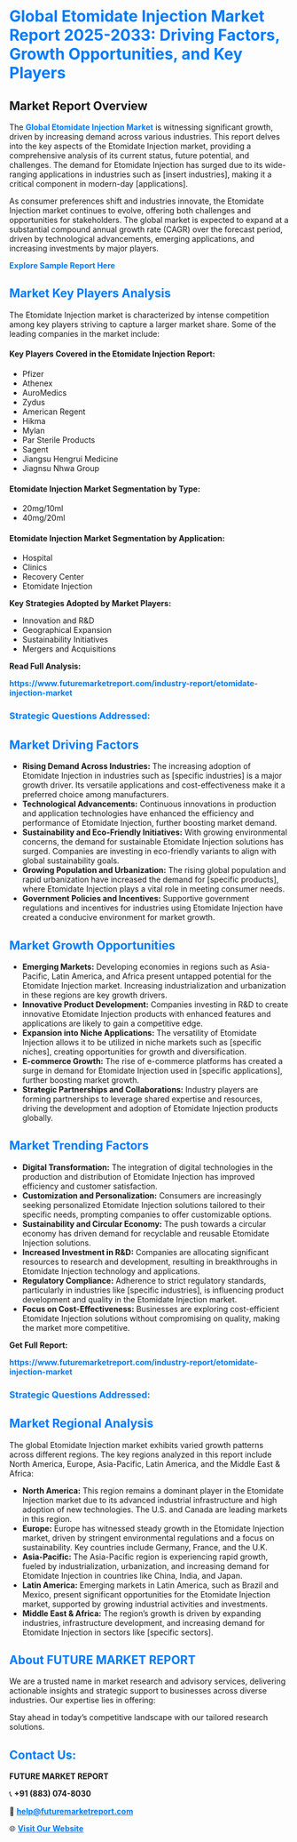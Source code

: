 <h1 style="color: #007BFF;">Global Etomidate Injection Market Report 2025-2033: Driving Factors, Growth Opportunities, and Key Players</h1>

<section id="overview">
<h2>Market Report Overview</h2>
<p>The <a href="https://www.futuremarketreport.com/industry-report/etomidate-injection-market" style="color: #007BFF; text-decoration: none;"><strong>Global Etomidate Injection Market</strong></a> is witnessing significant growth, driven by increasing demand across various industries. This report delves into the key aspects of the Etomidate Injection market, providing a comprehensive analysis of its current status, future potential, and challenges. The demand for Etomidate Injection has surged due to its wide-ranging applications in industries such as [insert industries], making it a critical component in modern-day [applications].</p>
<p>As consumer preferences shift and industries innovate, the Etomidate Injection market continues to evolve, offering both challenges and opportunities for stakeholders. The global market is expected to expand at a substantial compound annual growth rate (CAGR) over the forecast period, driven by technological advancements, emerging applications, and increasing investments by major players.</p>
</section>

<section id="overview">
<p><a href="https://www.futuremarketreport.com/request-sample/reportId=124027" style="color: #007BFF; text-decoration: none;"><strong>Explore Sample Report Here</strong></a></p>
</section>

<section id="key-players">
<h2 style="color: #007BFF;">Market Key Players Analysis</h2>
<p>The Etomidate Injection market is characterized by intense competition among key players striving to capture a larger market share. Some of the leading companies in the market include:</p>
<h4>Key Players Covered in the Etomidate Injection Report:</h4>
<ul><li>Pfizer</li><li>Athenex</li><li>AuroMedics</li><li>Zydus</li><li>American Regent</li><li>Hikma</li><li>Mylan</li><li>Par Sterile Products</li><li>Sagent</li><li>Jiangsu Hengrui Medicine</li><li>Jiagnsu Nhwa Group</li></ul>
<h4>Etomidate Injection Market Segmentation by Type:</h4>
<ul><li>20mg/10ml</li><li>40mg/20ml</li></ul>

<h4>Etomidate Injection Market Segmentation by Application:</h4>
<ul><li>Hospital</li><li>Clinics</li><li>Recovery Center</li><li>Etomidate Injection</li></ul>
<p><strong>Key Strategies Adopted by Market Players:</strong></p>
<ul>
<li>Innovation and R&D</li>
<li>Geographical Expansion</li>
<li>Sustainability Initiatives</li>
<li>Mergers and Acquisitions</li>
</ul>
</section>

<section>
<p><strong>Read Full Analysis: </strong></p><a href="https://www.futuremarketreport.com/industry-report/etomidate-injection-market" style="color: #007BFF; text-decoration: none;"><strong>https://www.futuremarketreport.com/industry-report/etomidate-injection-market</strong></a>
<h3 style="color: #007BFF;">Strategic Questions Addressed:</h3>
</section>

<section id="driving-factors">
<h2 style="color: #007BFF;">Market Driving Factors</h2>
<ul>
<li><strong>Rising Demand Across Industries:</strong> The increasing adoption of Etomidate Injection in industries such as [specific industries] is a major growth driver. Its versatile applications and cost-effectiveness make it a preferred choice among manufacturers.</li>
<li><strong>Technological Advancements:</strong> Continuous innovations in production and application technologies have enhanced the efficiency and performance of Etomidate Injection, further boosting market demand.</li>
<li><strong>Sustainability and Eco-Friendly Initiatives:</strong> With growing environmental concerns, the demand for sustainable Etomidate Injection solutions has surged. Companies are investing in eco-friendly variants to align with global sustainability goals.</li>
<li><strong>Growing Population and Urbanization:</strong> The rising global population and rapid urbanization have increased the demand for [specific products], where Etomidate Injection plays a vital role in meeting consumer needs.</li>
<li><strong>Government Policies and Incentives:</strong> Supportive government regulations and incentives for industries using Etomidate Injection have created a conducive environment for market growth.</li>
</ul>
</section>

<section id="growth-opportunities">
<h2 style="color: #007BFF;">Market Growth Opportunities</h2>
<ul>
<li><strong>Emerging Markets:</strong> Developing economies in regions such as Asia-Pacific, Latin America, and Africa present untapped potential for the Etomidate Injection market. Increasing industrialization and urbanization in these regions are key growth drivers.</li>
<li><strong>Innovative Product Development:</strong> Companies investing in R&D to create innovative Etomidate Injection products with enhanced features and applications are likely to gain a competitive edge.</li>
<li><strong>Expansion into Niche Applications:</strong> The versatility of Etomidate Injection allows it to be utilized in niche markets such as [specific niches], creating opportunities for growth and diversification.</li>
<li><strong>E-commerce Growth:</strong> The rise of e-commerce platforms has created a surge in demand for Etomidate Injection used in [specific applications], further boosting market growth.</li>
<li><strong>Strategic Partnerships and Collaborations:</strong> Industry players are forming partnerships to leverage shared expertise and resources, driving the development and adoption of Etomidate Injection products globally.</li>
</ul>
</section>

<section id="trending-factors">
<h2 style="color: #007BFF;">Market Trending Factors</h2>
<ul>
<li><strong>Digital Transformation:</strong> The integration of digital technologies in the production and distribution of Etomidate Injection has improved efficiency and customer satisfaction.</li>
<li><strong>Customization and Personalization:</strong> Consumers are increasingly seeking personalized Etomidate Injection solutions tailored to their specific needs, prompting companies to offer customizable options.</li>
<li><strong>Sustainability and Circular Economy:</strong> The push towards a circular economy has driven demand for recyclable and reusable Etomidate Injection solutions.</li>
<li><strong>Increased Investment in R&D:</strong> Companies are allocating significant resources to research and development, resulting in breakthroughs in Etomidate Injection technology and applications.</li>
<li><strong>Regulatory Compliance:</strong> Adherence to strict regulatory standards, particularly in industries like [specific industries], is influencing product development and quality in the Etomidate Injection market.</li>
<li><strong>Focus on Cost-Effectiveness:</strong> Businesses are exploring cost-efficient Etomidate Injection solutions without compromising on quality, making the market more competitive.</li>
</ul>
</section>

<section>
<p><strong>Get Full Report: </strong></p><a href="https://www.futuremarketreport.com/industry-report/etomidate-injection-market" style="color: #007BFF; text-decoration: none;"><strong>https://www.futuremarketreport.com/industry-report/etomidate-injection-market</strong></a>
<h3 style="color: #007BFF;">Strategic Questions Addressed:</h3>
</section>


<section id="regional-analysis">
<h2 style="color: #007BFF;">Market Regional Analysis</h2>
<p>The global Etomidate Injection market exhibits varied growth patterns across different regions. The key regions analyzed in this report include North America, Europe, Asia-Pacific, Latin America, and the Middle East & Africa:</p>
<ul>
<li><strong>North America:</strong> This region remains a dominant player in the Etomidate Injection market due to its advanced industrial infrastructure and high adoption of new technologies. The U.S. and Canada are leading markets in this region.</li>
<li><strong>Europe:</strong> Europe has witnessed steady growth in the Etomidate Injection market, driven by stringent environmental regulations and a focus on sustainability. Key countries include Germany, France, and the U.K.</li>
<li><strong>Asia-Pacific:</strong> The Asia-Pacific region is experiencing rapid growth, fueled by industrialization, urbanization, and increasing demand for Etomidate Injection in countries like China, India, and Japan.</li>
<li><strong>Latin America:</strong> Emerging markets in Latin America, such as Brazil and Mexico, present significant opportunities for the Etomidate Injection market, supported by growing industrial activities and investments.</li>
<li><strong>Middle East & Africa:</strong> The region’s growth is driven by expanding industries, infrastructure development, and increasing demand for Etomidate Injection in sectors like [specific sectors].</li>
</ul>
</section>

<footer>
<h2 style="color: #007BFF;">About FUTURE MARKET REPORT</h2>
<p>We are a trusted name in market research and advisory services, delivering actionable insights and strategic support to businesses across diverse industries. Our expertise lies in offering:</p>

<p>Stay ahead in today’s competitive landscape with our tailored research solutions.</p>

<h2 style="color: #007BFF;">Contact Us:</h2>
<p><strong>FUTURE MARKET REPORT</strong></p>
<p>📞 <strong>+91 (883) 074-8030</strong></p>
<p>📧 <strong><a href="mailto:help@futuremarketreport.com" style="color: #007BFF;">help@futuremarketreport.com</a></strong></p>
<p>🌐 <strong><a href="https://www.futuremarketreport.com/" style="color: #007BFF;">Visit Our Website</a></strong></p>
</footer>